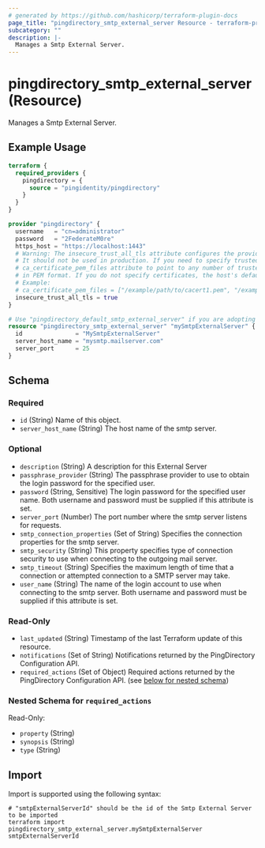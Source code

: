 ```yaml
---
# generated by https://github.com/hashicorp/terraform-plugin-docs
page_title: "pingdirectory_smtp_external_server Resource - terraform-provider-pingdirectory"
subcategory: ""
description: |-
  Manages a Smtp External Server.
---
```


# pingdirectory_smtp_external_server (Resource)

Manages a Smtp External Server.

## Example Usage

```terraform
terraform {
  required_providers {
    pingdirectory = {
      source = "pingidentity/pingdirectory"
    }
  }
}

provider "pingdirectory" {
  username   = "cn=administrator"
  password   = "2FederateM0re"
  https_host = "https://localhost:1443"
  # Warning: The insecure_trust_all_tls attribute configures the provider to trust any certificate presented by the PingDirectory server.
  # It should not be used in production. If you need to specify trusted CA certificates, use the
  # ca_certificate_pem_files attribute to point to any number of trusted CA certificate files
  # in PEM format. If you do not specify certificates, the host's default root CA set will be used.
  # Example:
  # ca_certificate_pem_files = ["/example/path/to/cacert1.pem", "/example/path/to/cacert2.pem"]
  insecure_trust_all_tls = true
}

# Use "pingdirectory_default_smtp_external_server" if you are adopting existing configuration from the PingDirectory server into Terraform
resource "pingdirectory_smtp_external_server" "mySmtpExternalServer" {
  id               = "MySmtpExternalServer"
  server_host_name = "mysmtp.mailserver.com"
  server_port      = 25
}
```

<!-- schema generated by tfplugindocs -->
## Schema

### Required

- `id` (String) Name of this object.
- `server_host_name` (String) The host name of the smtp server.

### Optional

- `description` (String) A description for this External Server
- `passphrase_provider` (String) The passphrase provider to use to obtain the login password for the specified user.
- `password` (String, Sensitive) The login password for the specified user name. Both username and password must be supplied if this attribute is set.
- `server_port` (Number) The port number where the smtp server listens for requests.
- `smtp_connection_properties` (Set of String) Specifies the connection properties for the smtp server.
- `smtp_security` (String) This property specifies type of connection security to use when connecting to the outgoing mail server.
- `smtp_timeout` (String) Specifies the maximum length of time that a connection or attempted connection to a SMTP server may take.
- `user_name` (String) The name of the login account to use when connecting to the smtp server. Both username and password must be supplied if this attribute is set.

### Read-Only

- `last_updated` (String) Timestamp of the last Terraform update of this resource.
- `notifications` (Set of String) Notifications returned by the PingDirectory Configuration API.
- `required_actions` (Set of Object) Required actions returned by the PingDirectory Configuration API. (see [below for nested schema](#nestedatt--required_actions))

<a id="nestedatt--required_actions"></a>
### Nested Schema for `required_actions`

Read-Only:

- `property` (String)
- `synopsis` (String)
- `type` (String)

## Import

Import is supported using the following syntax:

```shell
# "smtpExternalServerId" should be the id of the Smtp External Server to be imported
terraform import pingdirectory_smtp_external_server.mySmtpExternalServer smtpExternalServerId
```
